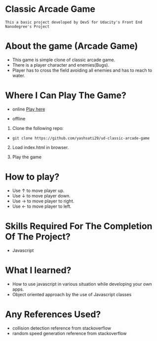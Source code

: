 Classic Arcade Game
===============================
`This a basic project developed by DevS for Udacity's Front End Nanodegree's Project`

# About the game (Arcade Game)
* This game is simple clone of classic arcade game.
* There is a player character and enemies(Bugs).
* Player has to cross the field avoiding all enemies and has to reach to water.

# Where I Can Play The Game?
* online
[Play here](http://yashsati29.github.io/ud-classic-arcade-game)

* offline
1. Clone the following repo: 
* `git clone https://github.com/yashsati29/ud-classic-arcade-game`

2. Load index.html in browser.

3. Play the game
# How to play?
* Use &uarr; to move player up.
* Use &darr; to move player down.
* Use &rarr; to move player to right.
* Use &larr; to move player to left.

# Skills Required For The Completion Of The Project?
* Javascript

# What I learned?
* How to use javascript in various situation while developing your own apps.
* Object oriented approach by the use of Javascript classes

# Any References Used?
* collision detection reference from stackoverflow
* random speed generation reference from stackoverflow